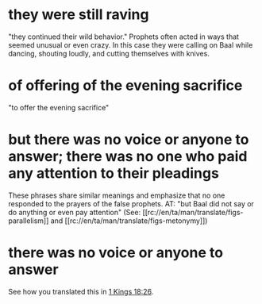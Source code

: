 # they were still raving

"they continued their wild behavior." Prophets often acted in ways that seemed unusual or even crazy. In this case they were calling on Baal while dancing, shouting loudly, and cutting themselves with knives.

# of offering of the evening sacrifice

"to offer the evening sacrifice"

# but there was no voice or anyone to answer; there was no one who paid any attention to their pleadings

These phrases share similar meanings and emphasize that no one responded to the prayers of the false prophets. AT: "but Baal did not say or do anything or even pay attention" (See: [[rc://en/ta/man/translate/figs-parallelism]] and [[rc://en/ta/man/translate/figs-metonymy]])

# there was no voice or anyone to answer

See how you translated this in [1 Kings 18:26](./25.md).


